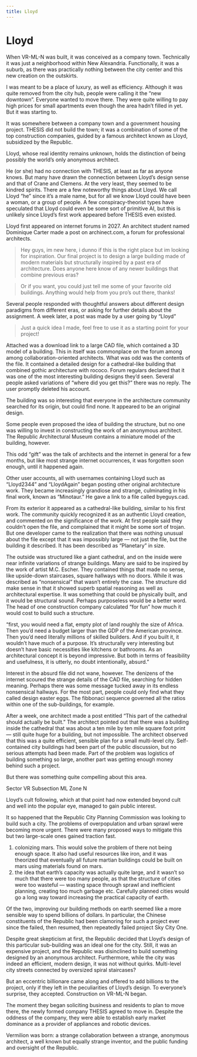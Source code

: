 ```yaml
---
title: Lloyd
---
```


# Lloyd

When VR-ML-N was built, it was conceived as a company town. Technically it was just a neighborhood within New Alexandria. Functionally, it was a suburb, as there was practically nothing between the city center and this new creation on the outskirts.

I was meant to be a place of luxury, as well as efficiency. Although it was quite removed from the city hub, people were calling it the “new downtown”. Everyone wanted to move there. They were quite willing to pay high prices for small apartments even though the area hadn’t filled in yet. But it was starting to.

It was somewhere between a company town and a government housing project. THESIS did not build the town; it was a combination of some of the top construction companies, guided by a famous architect known as Lloyd, subsidized by the Republic.

Lloyd, whose real identity remains unknown, holds the distinction of being possibly the world’s only anonymous architect.

He (or she) had no connection with THESIS, at least as far as anyone knows. But many have drawn the connection between Lloyd’s design sense and that of Crane and Clemens. At the very least, they seemed to be kindred spirits. There are a few noteworthy things about Lloyd. We call Lloyd “he” since it’s a male name, but for all we know Lloyd could have been a woman, or a group of people. A few conspiracy-theorist types have speculated that Lloyd could even be some sort of primitive AI, but this is unlikely since Lloyd’s first work appeared before THESIS even existed. 

Lloyd first appeared on internet forums in 2027. An architect student named Dominique Carter made a post on archinect.com, a forum for professional architects.

> Hey guys, im new here, i dunno if this is the right place but im looking for inspiration. Our final project is to design a large building made of modern materials but structurally inspired by a past era of architecture. Does anyone here know of any newer buildings that combine previous eras?

> Or if you want, you could just tell me some of your favorite old buildings. Anything would help from you pro’s out there, thanks!

Several people responded with thoughtful answers about different design paradigms from different eras, or asking for further details about the assignment. A week later, a post was made by a user going by “Lloyd” 

> Just a quick idea I made, feel free to use it as a starting point for your project!

Attached was a download link to a large CAD file, which contained a 3D model of a building. This in itself was commonplace on the forum among among collaboration-oriented architects. What was odd was the contents of the file. It contained a detailed design for a cathedral-like building that combined gothic architecture with rococo. Forum regulars declared that it was one of the most interesting building designs they’d seen. Several people asked variations of “where did you get this?” there was no reply. The user promptly deleted his account.

The building was so interesting that everyone in the architecture community searched for its origin, but could find none. It appeared to be an original design.

Some people even proposed the idea of building the structure, but no one was willing to invest in constructing the work of an anonymous architect. The Republic Architectural Museum contains a miniature model of the building, however.

This odd “gift” was the talk of architects and the internet in general for a few months, but like most strange internet occurrences, it was forgotten soon enough, until it happened again.

Other user accounts, all with usernames containing Lloyd such as “Lloyd2344” and “LloydAgain” began posting other original architecture work. They became increasingly grandiose and strange, culminating in his final work, known as “Minotaur.” He gave a link to a file called byeguys.cad.

From its exterior it appeared as a cathedral-like building, similar to his first work. The community quickly recognized it as an authentic Lloyd creation, and commented on the significance of the work. At first people said they couldn’t open the file, and complained that it might be some sort of trojan. But one developer came to the realization that there was nothing unusual about the file except that it was impossibly large — not just the file, but the building it described. It has been described as “Planetary” in size.

The outside was structured like a giant cathedral, and on the inside were near infinite variations of strange buildings. Many are said to be inspired by the work of artist M.C. Escher. They contained things that made no sense, like upside-down staircases, square hallways with no doors. While it was described as “nonsensical” that wasn’t entirely the case. The structure did make sense in that it showed superb spatial reasoning as well as architectural expertise. It was something that could be physically built, and it would be structural sound. Perhaps purposeless would be a better word. The head of one construction company calculated “for fun” how much it would cost to build such a structure.

“first, you would need a flat, empty plot of land roughly the size of Africa. Then you’d need a budget larger than the GDP of the American province. Then you’d need literally millions of skilled builders. And if you built it, it wouldn’t have much of a purpose. It’s structurally very interesting but doesn’t have basic necessities like kitchens or bathrooms. As an architectural concept it is beyond impressive. But both in terms of feasibility and usefulness, it is utterly, no doubt intentionally, absurd.”

Interest in the absurd file did not wane, however. The denizens of the internet scoured the strange details of the CAD file, searching for hidden meaning. Perhaps there was some message tucked away in its endless nonsensical hallways. For the most part, people could only find what they called design easter eggs. The fibbonaci sequence governed all the ratios within one of the sub-buildings, for example. 

After a week, one architect made a post entitled “This part of the cathedral should actually be built.” The architect pointed out that there was a building inside the cathedral that was about a ten mile by ten mile square foot print — still quite huge for a building, but not impossible. The architect observed that this was a quite efficient, sensible plan for a small multi-level city. Self-contained city buildings had been part of the public discussion, but no serious attempts had been made. Part of the problem was logistics of building something so large, another part was getting enough money behind such a project.

But there was something quite compelling about this area.

Sector VR
Subsection ML
Zone N

Lloyd’s cult following, which at that point had now extended beyond cult and well into the popular eye, managed to gain public interest.

It so happened that the Republic City Planning Commission was looking to build such a city. The problems of overpopulation and urban sprawl were becoming more urgent. There were many proposed ways to mitigate this but two large-scale ones gained traction fast.

1. colonizing mars. This would solve the problem of there not being enough space. It also had useful resources like iron, and it was theorized that eventually all future martian buildings could be built on mars using materials found on mars.
2. the idea that earth’s capacity was actually quite large, and it wasn’t so much that there were too many people, as that the structure of cities were too wasteful — wasting space through sprawl and inefficient planning, creating too much garbage etc. Carefully planned cities would go a long way toward increasing the practical capacity of earth.

Of the two, improving our building methods on earth seemed like a more sensible way to spend billions of dollars. In particular, the Chinese constituents of the Republic had been clamoring for such a project ever since the failed, then resumed, then repeatedly failed project Sky City One.

Despite great skepticism at first, the Republic decided that Lloyd’s design of this particular sub-building was an ideal one for the city. Still, it was an expensive project, and the Republic was disinclined to build something designed by an anonymous architect. Furthermore, while the city was indeed an efficient, modern design, it was not without quirks. Multi-level city streets connected by oversized spiral staircases?

But an eccentric billionare came along and offered to add billions to the project, only if they left in the peculiarities of Lloyd’s design. To everyone’s surprise, they accepted. Construction on VR-ML-N began.

The moment they began soliciting business and residents to plan to move there, the newly formed company THESIS agreed to move in. Despite the oddness of the company, they were able to establish early market dominance as a provider of appliances and robotic devices.

Vermilion was born: a strange collaboration between a strange, anonymous architect, a well known but equally strange inventor, and the public funding and oversight of the Republic.
